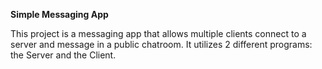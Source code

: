 **Simple Messaging App**

This project is a messaging app that allows multiple clients connect to a server and message in a public chatroom.
It utilizes 2 different programs: the Server and the Client.
